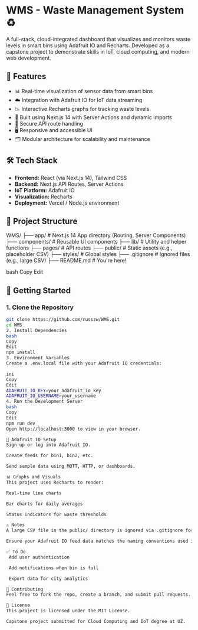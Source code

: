 # WMS - Waste Management System ♻️

A full-stack, cloud-integrated dashboard that visualizes and monitors waste levels in smart bins using Adafruit IO and Recharts. Developed as a capstone project to demonstrate skills in IoT, cloud computing, and modern web development.

## 🚀 Features

- 📊 Real-time visualization of sensor data from smart bins
- ☁️ Integration with Adafruit IO for IoT data streaming
- 📉 Interactive Recharts graphs for tracking waste levels
- 🧠 Built using Next.js 14 with Server Actions and dynamic imports
- 🔐 Secure API route handling
- 🖥️ Responsive and accessible UI
- 🗂️ Modular architecture for scalability and maintenance

## 🛠️ Tech Stack

- **Frontend:** React (via Next.js 14), Tailwind CSS
- **Backend:** Next.js API Routes, Server Actions
- **IoT Platform:** Adafruit IO
- **Visualization:** Recharts
- **Deployment:** Vercel / Node.js environment

## 📂 Project Structure

WMS/
├── app/ # Next.js 14 App directory (Routing, Server Components)
├── components/ # Reusable UI components
├── lib/ # Utility and helper functions
├── pages/ # API routes
├── public/ # Static assets (e.g., placeholder CSV)
├── styles/ # Global styles
├── .gitignore # Ignored files (e.g., large CSV)
├── README.md # You're here!

bash
Copy
Edit

## 🧪 Getting Started

### 1. Clone the Repository

```bash
git clone https://github.com/russzw/WMS.git
cd WMS
2. Install Dependencies
bash
Copy
Edit
npm install
3. Environment Variables
Create a .env.local file with your Adafruit IO credentials:

ini
Copy
Edit
ADAFRUIT_IO_KEY=your_adafruit_io_key
ADAFRUIT_IO_USERNAME=your_username
4. Run the Development Server
bash
Copy
Edit
npm run dev
Open http://localhost:3000 to view in your browser.

📡 Adafruit IO Setup
Sign up or log into Adafruit IO.

Create feeds for bin1, bin2, etc.

Send sample data using MQTT, HTTP, or dashboards.

📊 Graphs and Visuals
This project uses Recharts to render:

Real-time line charts

Bar charts for daily averages

Status indicators for waste thresholds

⚠️ Notes
A large CSV file in the public/ directory is ignored via .gitignore for performance reasons.

Ensure your Adafruit IO feed data matches the naming conventions used in the code (bin1, bin2, etc).

✅ To Do
 Add user authentication

 Add notifications when bin is full

 Export data for city analytics

🤝 Contributing
Feel free to fork the repo, create a branch, and submit pull requests.

📝 License
This project is licensed under the MIT License.

Capstone project submitted for Cloud Computing and IoT degree at UZ.
